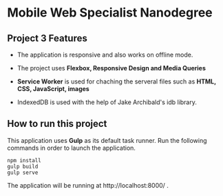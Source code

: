 # Mobile Web Specialist Nanodegree

## Project 3 Features

* The application is responsive and also works on offline mode.

* The project uses **Flexbox, Responsive Design and Media Queries**

* **Service Worker** is used for chaching the serveral files such as **HTML, CSS, JavaScript, images**

* IndexedDB is used with the help of Jake Archibald's idb library.



## How to run this project

This application uses **Gulp** as its default task runner. Run the following commands in order to launch the application.

```
npm install
gulp build
gulp serve
```

The application will be running at http://localhost:8000/ .

